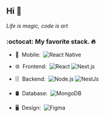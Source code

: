 
## Hi 👋

*Life is magic, code is art*

<!-- > [CV](https://github.com/stalynAlejandro/stalynAlejandro/blob/main/StalynAlejandro.pdf) :clipboard:

> [MobileApp](https://github.com/TutoryOrg/JWTrivial) :iphone: -->

### :octocat: My favorite stack. 🔥

- 📱 &nbsp;Mobile:&nbsp;
  ![React Native](https://img.shields.io/badge/-React%20Native-0A1A2F?style=flat&logo=React&logoColor=00d8fd)
- 🌐 &nbsp;Frontend:&nbsp;
  ![React](https://img.shields.io/badge/-React-0A1A2F?style=flat&logo=react)
  ![Next.js](https://img.shields.io/badge/-Next.js-0A1A2F?style=flat&logo=next.js)
- 🗄 &nbsp;Backend:&nbsp;
  ![Node.js](https://img.shields.io/badge/-Node.js-0A1A2F?style=flat&logo=node.js)
  ![NestJs](https://img.shields.io/badge/-Nest.js-0A1A2F?style=flat&logo=nestjs)
- 🛢 &nbsp;Database:&nbsp;
  ![MongoDB](https://img.shields.io/badge/-MongoDB-0A1A2F?style=flat&logo=mongodb)

- 🖥 &nbsp;Design:&nbsp;
![Figma](https://img.shields.io/badge/-Figma-0A1A2F?style=flat&logo=figma)

<!--
[![Top Langs](https://github-readme-stats.vercel.app/api/top-langs/?username=stalynAlejandro&layout=compact&&theme=radical)](https://github.com/stalynAlejandro/github-readme-stats)
-->
<!-- 
<p><img align="left" src="https://github-readme-stats.vercel.app/api/top-langs?username=stalynAlejandro&show_icons=true&locale=en&layout=compact" alt="stalynAlejandro" /></p> -->


<!--
### :bowtie: Emoji Cheat Sheet. :rocket:



|   Commit type              | Emoji                                         |
|:---------------------------|:----------------------------------------------|
| New feature                | :sparkles: `:sparkles:`                       |
| Bugfix                     | :bug: `:bug:`                                 |
| Documentation              | :books: `:books:`                             |
| Tests                      | :rotating_light: `:rotating_light:`           |
| Adding a test              | :white_check_mark: `:white_check_mark:`       |
| Refactor code              | :hammer: `:hammer:`                           |
| Removing code/files        | :fire: `:fire:`                               |
| Security                   | :lock: `:lock:`                               |
| Upgrading dependencies     | :arrow_up: `:arrow_up:`                       |
| Translation                | :alien: `:alien:`                             |
| Text                       | :pencil: `:pencil:`                           |
| Deploying stuff            | :rocket: `:rocket:`                           |
| Package.json in JS         | :package: `:package:`                         |
| Breaking changes           | :boom: `:boom:`                               |
| Code review changes        | :ok_hand: `:ok_hand:`                         |
| Other                      | [Be creative](https://www.emoji-cheat-sheet.com/)  |
-->

<!--
**stalynAlejandro/stalynAlejandro** is a ✨ _special_ ✨ repository because its `README.md` (this file) appears on your GitHub profile.

Here are some ideas to get you started:

- 🔭 I’m currently working on ...
- 🌱 I’m currently learning ...
- 👯 I’m looking to collaborate on ...
- 🤔 I’m looking for help with ...
- 💬 Ask me about ...
- 📫 How to reach me: ...
- 😄 Pronouns: ...
- ⚡ Fun fact: ...
-->





